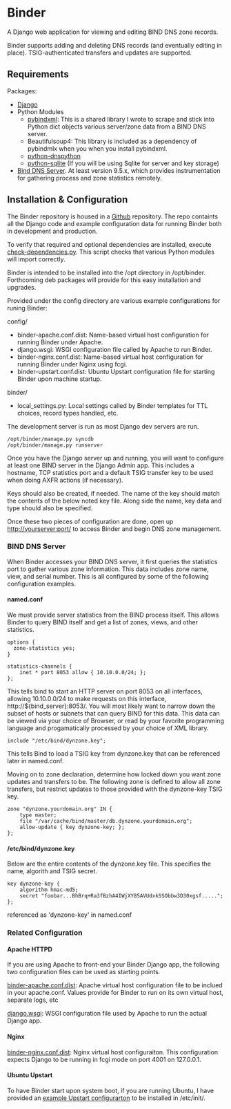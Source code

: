 # Binder #

A Django web application for viewing and editing BIND DNS zone records.

Binder supports adding and deleting DNS records (and eventually editing in place). TSIG-authenticated transfers and updates are supported.

## Requirements ##

Packages:

* [Django](http://www.djangoproject.com)
* Python Modules
  * [pybindxml](https://pypi.python.org/pypi?name=pybindxml&:action=display): This is a shared library I wrote to scrape and stick into Python dict objects various server/zone data from a BIND DNS server.
  * Beautifulsoup4: This library is included as a dependency of pybindmlx when you  when you install pybindxml.
  * [python-dnspython](http://www.dnspython.org/)
  * [python-sqlite](http://docs.python.org/2/library/sqlite3.html) (If you will be using Sqlite for server and key storage)
* [Bind DNS Server](http://www.isc.org/software/bind). At least version 9.5.x, which provides instrumentation for gathering process and zone statistics remotely.

## Installation & Configuration ##

The Binder repository is housed in a [Github](http://github.com/jforman/binder) repository. The repo containts all the Django code and example configuration data for running Binder both in development and production.

To verify that required and optional dependencies are installed, execute [check-dependencies.py](https://github.com/jforman/binder/blob/master/check-dependencies.py). This script checks that various Python modules will import correctly.

Binder is intended to be installed into the /opt directory in /opt/binder. Forthcoming deb packages will provide for this easy installation and upgrades.

Provided under the config directory are various example configurations for runing Binder:

config/

* binder-apache.conf.dist: Name-based virtual host configuration for running Binder under Apache.
* django.wsgi: WSGI configuration file called by Apache to run Binder.
* binder-nginx.conf.dist: Name-based virtual host configuration for running Binder under Nginx using fcgi.
* binder-upstart.conf.dist: Ubuntu Upstart configuration file for starting Binder upon machine startup.

binder/

* local_settings.py: Local settings called by Binder templates for TTL choices, record types handled, etc.

The development server is run as most Django dev servers are run.

    /opt/binder/manage.py syncdb
    /opt/binder/manage.py runserver

Once you have the Django server up and running, you will want to configure at least one BIND server in the Django Admin app. This includes a hostname, TCP statistics port and a default TSIG transfer key to be used when doing AXFR actions (if necessary).

Keys should also be created, if needed. The name of the key should match the contents of the below noted key file. Along side the name, key data and type should also be specified.

Once these two pieces of configuration are done, open up [http://yourserver:port/](http://yourserver:port) to access Binder and begin DNS zone management.

### BIND DNS Server ###

When Binder accesses your BIND DNS server, it first queries the statistics port to gather various zone information. This data includes zone name, view, and serial number. This is all configured by some of the following configuration examples.

#### named.conf ####

We must provide server statistics from the BIND process itself. This allows Binder to query BIND itself and get a list of zones, views, and other statistics.

    options {
      zone-statistics yes;
    }

    statistics-channels {
        inet * port 8053 allow { 10.10.0.0/24; };
    };

This tells bind to start an HTTP server on port 8053 on all interfaces, allowing 10.10.0.0/24 to make requests on this interface, http://${bind_server}:8053/. You will most likely want to narrow down the subset of hosts or subnets that can query BIND for this data. This data can be viewed via your choice of Browser, or read by your favorite programming language and progamatically processed by your choice of XML library.

    include "/etc/bind/dynzone.key";

This tells Bind to load a TSIG key from dynzone.key that can be referenced later in named.conf.

Moving on to zone declaration, determine how locked down you want zone updates and transfers to be. The following zone is defined to allow all zone transfers, but restrict updates to those provided with the dynzone-key TSIG key.

    zone "dynzone.yourdomain.org" IN {
        type master;
        file "/var/cache/bind/master/db.dynzone.yourdomain.org";
        allow-update { key dynzone-key; };
    };

#### /etc/bind/dynzone.key ####

Below are the entire contents of the dynzone.key file. This specifies the name, algorith and TSIG secret.

    key dynzone-key {
        algorithm hmac-md5;
        secret "foobar...BhBrq+Ra3fBzhA4IWjXY85AVUdxkSSObbw3D30xgsf.....";
    };

referenced as 'dynzone-key' in named.conf

### Related Configuration ###

#### Apache HTTPD ####

If you are using Apache to front-end your Binder Django app, the following two configuration files can be used as starting points.

[binder-apache.conf.dist](https://github.com/jforman/binder/blob/master/config/binder-apache.conf.dist): Apache virtual host configuration file to be inclued in your apache.conf. Values provide for Binder to run on its own virtual host, separate logs, etc

[django.wsgi](https://github.com/jforman/binder/blob/master/config/django.wsgi): WSGI configuration file used by Apache to run the actual Django app.

#### Nginx ####

[binder-nginx.conf.dist](https://github.com/jforman/binder/blob/master/config/binder-nginx.conf.dist): Nginx virtual host configuraiton. This configuration expects Django to be running in fcgi mode on port 4001 on 127.0.0.1.

#### Ubuntu Upstart ####

To have Binder start upon system boot, if you are running Ubuntu, I have provided an [example Upstart configurarton](https://github.com/jforman/binder/blob/master/config/binder-upstart.conf.dist) to be installed in /etc/init/.
